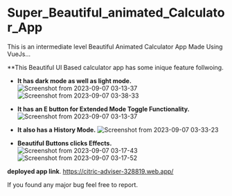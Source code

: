 # Super_Beautiful_animated_Calculator_App
This is an intermediate level Beautiful Animated Calculator App Made Using VueJs...

**This Beautiful UI Based calculator app has some inique feature follwoing.

* **It has dark mode as well as light mode.**
![Screenshot from 2023-09-07 03-13-37](https://github.com/AR1Ablock/Super_Beautiful_animated_Calculator_App/assets/78879680/30c65c37-7a61-4533-9510-cbc3467dc662)
![Screenshot from 2023-09-07 03-38-33](https://github.com/AR1Ablock/Super_Beautiful_animated_Calculator_App/assets/78879680/ef2039b4-78de-44dd-8917-776bd3bd7db4)

* **It has an E button for Extended Mode Toggle Functionality.**
![Screenshot from 2023-09-07 03-13-37](https://github.com/AR1Ablock/Super_Beautiful_animated_Calculator_App/assets/78879680/ab9dd1bc-45a1-4df0-9198-31543c1a43e9)

* **It also has a History Mode.**
![Screenshot from 2023-09-07 03-33-23](https://github.com/AR1Ablock/Super_Beautiful_animated_Calculator_App/assets/78879680/82d2b1da-c2cc-41b0-a547-a4829c1f60da)

* **Beautiful Buttons clicks Effects.**
![Screenshot from 2023-09-07 03-17-43](https://github.com/AR1Ablock/Super_Beautiful_animated_Calculator_App/assets/78879680/1d4ca343-0863-4d20-80d7-704c7bced935)
![Screenshot from 2023-09-07 03-17-52](https://github.com/AR1Ablock/Super_Beautiful_animated_Calculator_App/assets/78879680/238628ae-5a65-44a7-94f4-6051a922fa2d)

**deployed app link**.
https://citric-adviser-328819.web.app/

If you found any major bug feel free to report.
